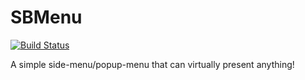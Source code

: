 # SBMenu
[![Build Status](https://travis-ci.org/5mb/SBMenu.svg?branch=master)](https://travis-ci.org/5mb/SBMenu)

A simple side-menu/popup-menu that can virtually present anything!
